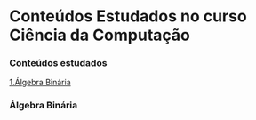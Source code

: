 # Conteúdos Estudados no curso Ciência da Computação
### Conteúdos estudados
[1.Álgebra Binária]([/main/README.md#álgebra-binária](https://github.com/Natalirodriguess/estudos#%C3%A1lgebra-bin%C3%A1ria)https://github.com/Natalirodriguess/estudos#%C3%A1lgebra-bin%C3%A1ria)



### Álgebra Binária
